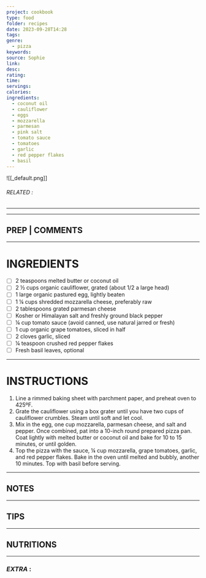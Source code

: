 ```yaml
---
project: cookbook
type: food
folder: recipes
date: 2023-09-28T14:28
tags: 
genre:
  - pizza
keywords: 
source: Sophie
link: 
desc: 
rating: 
time: 
servings: 
calories: 
ingredients:
  - coconut oil
  - cauliflower
  - eggs
  - mozzarella
  - parmesan
  - pink salt
  - tomato sauce
  - tomatoes
  - garlic
  - red pepper flakes
  - basil
---
```


![[_default.png]]
###### *RELATED* : 
---


---
## PREP | COMMENTS



---
# INGREDIENTS

- [ ] 2 teaspoons melted butter or coconut oil
- [ ] 2 ½ cups organic cauliflower, grated (about 1/2 a large head)
- [ ] 1 large organic pastured egg, lightly beaten
- [ ] 1 ¼ cups shredded mozzarella cheese, preferably raw
- [ ] 2 tablespoons grated parmesan cheese
- [ ] Kosher or Himalayan salt and freshly ground black pepper
- [ ] ¼ cup tomato sauce (avoid canned, use natural jarred or fresh)
- [ ] 1 cup organic grape tomatoes, sliced in half
- [ ] 2 cloves garlic, sliced
- [ ] ¼ teaspoon crushed red pepper flakes
- [ ] Fresh basil leaves, optional

---
# INSTRUCTIONS

1. Line a rimmed baking sheet with parchment paper, and preheat oven to 425ºF.
2. Grate the cauliflower using a box grater until you have two cups of cauliflower crumbles. Steam until soft and let cool.
3. Mix in the egg, one cup mozzarella, parmesan cheese, and salt and pepper. Once combined, pat into a 10-inch round prepared pizza pan. Coat lightly with melted butter or coconut oil and bake for 10 to 15 minutes, or until golden.
4. Top the pizza with the sauce, ¼ cup mozzarella, grape tomatoes, garlic, and red pepper flakes. Bake in the oven until melted and bubbly, another 10 minutes. Top with basil before serving.

---
## NOTES



---
## TIPS



---
## NUTRITIONS



---
### *EXTRA* :



